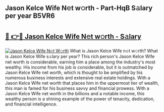 ## Jason Kelce Wife N𝚎t w𝚘rth - Part-HqB S𝚊lary per year B5VR6

# <h2><a href="http://gc14uo5.nevu.top/?p=Jason+Kelce+Wife">🔗 👉🔴 Jason Kelce Wife N𝚎t w𝚘rth - S𝚊lary</a></h2>

[![Jason Kelce Wife N𝚎t W𝚘rth](https://i.imgur.com/Oavwk0R.jpeg)](http://gc14uo5.nevu.top/?p=Jason+Kelce+Wife)
What is Jason Kelce Wife n𝚎t w𝚘rth? What is Jason Kelce Wife s𝚊lary per year?
This rich person's Jason Kelce Wife net worth is considerable, earning him a place among the industry's most wealthy. His income from his job is considerable, but it is outmatched by Jason Kelce Wife net worth, which is thought to be amplified by his numerous business interests and extensive real estate holdings. With a Jason Kelce Wife net worth that places him in the uppermost tier of wealth, this man is famed for his business savvy and financial prowess. With a Jason Kelce Wife net worth in the billions and a notable income, this wealthy person is a shining example of the power of tenacity, dedication, and financial intelligence.
